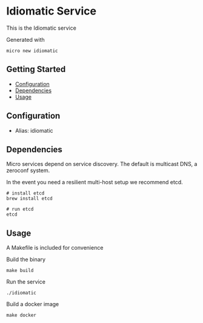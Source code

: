 # Idiomatic Service

This is the Idiomatic service

Generated with

```
micro new idiomatic
```

## Getting Started

- [Configuration](#configuration)
- [Dependencies](#dependencies)
- [Usage](#usage)

## Configuration

- Alias: idiomatic

## Dependencies

Micro services depend on service discovery. The default is multicast DNS, a zeroconf system.

In the event you need a resilient multi-host setup we recommend etcd.

```
# install etcd
brew install etcd

# run etcd
etcd
```

## Usage

A Makefile is included for convenience

Build the binary

```
make build
```

Run the service
```
./idiomatic
```

Build a docker image
```
make docker
```